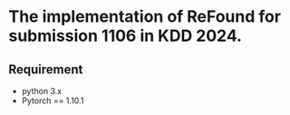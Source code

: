 # The implementation of ReFound for submission 1106 in KDD 2024.

## Requirement
- python 3.x
- Pytorch == 1.10.1
